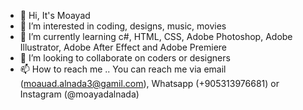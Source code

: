 - 👋 Hi, It's Moayad
- 👀 I’m interested in coding, designs, music, movies
- 🌱 I’m currently learning c#, HTML, CSS, Adobe Photoshop, Adobe Illustrator, Adobe After Effect and Adobe Premiere
- 💞️ I’m looking to collaborate on coders or designers
- 📫 How to reach me .. You can reach me via email (moauad.alnada3@gamil.com), Whatsapp (+905313976681) or Instagram (@moayadalnada)

<!---
MoayadAlnada/MoayadAlnada is a ✨ special ✨ repository because its `README.md` (this file) appears on your GitHub profile.
You can click the Preview link to take a look at your changes.
--->
